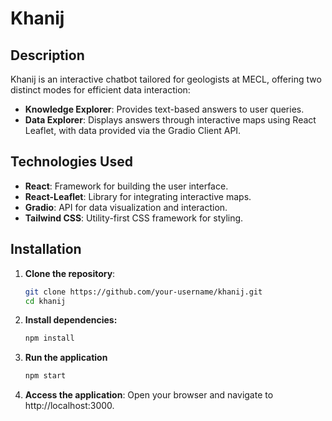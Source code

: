 # Khanij

## Description

Khanij is an interactive chatbot tailored for geologists at MECL, offering two distinct modes for efficient data interaction:

- **Knowledge Explorer**: Provides text-based answers to user queries.
- **Data Explorer**: Displays answers through interactive maps using React Leaflet, with data provided via the Gradio Client API.

## Technologies Used

- **React**: Framework for building the user interface.
- **React-Leaflet**: Library for integrating interactive maps.
- **Gradio**: API for data visualization and interaction.
- **Tailwind CSS**: Utility-first CSS framework for styling.

## Installation

1. **Clone the repository**:
   ```bash
   git clone https://github.com/your-username/khanij.git
   cd khanij
2. **Install dependencies:**
   ```bash
   npm install
3. **Run the application**
   ```bash
   npm start
4. **Access the application**: Open your browser and navigate to http://localhost:3000.
